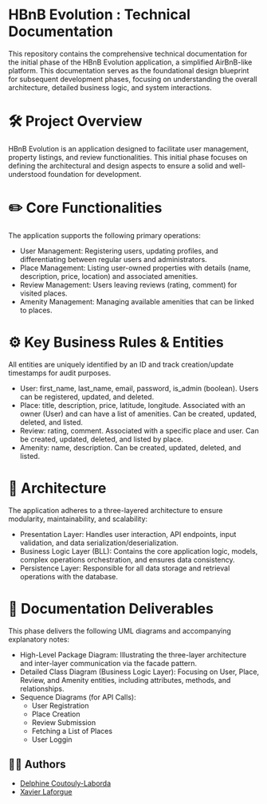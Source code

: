 # HBnB Evolution : Technical Documentation
This repository contains the comprehensive technical documentation for the initial phase of the HBnB Evolution application, a simplified AirBnB-like platform.
This documentation serves as the foundational design blueprint for subsequent development phases, focusing on understanding the overall architecture, detailed business logic, and system interactions.

# 🛠️ Project Overview
HBnB Evolution is an application designed to facilitate user management, property listings, and review functionalities. This initial phase focuses on defining the architectural and design aspects to ensure a solid and well-understood foundation for development.

# ✏️ Core Functionalities
The application supports the following primary operations:

- User Management: Registering users, updating profiles, and differentiating between regular users and administrators.
- Place Management: Listing user-owned properties with details (name, description, price, location) and associated amenities.
- Review Management: Users leaving reviews (rating, comment) for visited places.
- Amenity Management: Managing available amenities that can be linked to places.

# ⚙️ Key Business Rules & Entities
All entities are uniquely identified by an ID and track creation/update timestamps for audit purposes.

- User: first_name, last_name, email, password, is_admin (boolean). Users can be registered, updated, and deleted.
- Place: title, description, price, latitude, longitude. Associated with an owner (User) and can have a list of amenities. Can be created, updated, deleted, and listed.
- Review: rating, comment. Associated with a specific place and user. Can be created, updated, deleted, and listed by place.
- Amenity: name, description. Can be created, updated, deleted, and listed.

# 📂 Architecture
The application adheres to a three-layered architecture to ensure modularity, maintainability, and scalability:

- Presentation Layer: Handles user interaction, API endpoints, input validation, and data serialization/deserialization.
- Business Logic Layer (BLL): Contains the core application logic, models, complex operations orchestration, and ensures data consistency.
- Persistence Layer: Responsible for all data storage and retrieval operations with the database.

# 📖 Documentation Deliverables
This phase delivers the following UML diagrams and accompanying explanatory notes:

- High-Level Package Diagram: Illustrating the three-layer architecture and inter-layer communication via the facade pattern.
- Detailed Class Diagram (Business Logic Layer): Focusing on User, Place, Review, and Amenity entities, including attributes, methods, and relationships.
- Sequence Diagrams (for API Calls):
	- User Registration
	- Place Creation
	- Review Submission
	- Fetching a List of Places
	- User Loggin

## 🧑‍💻 Authors
- [Delphine Coutouly-Laborda](https://github.com/Delphes1980)
- [Xavier Laforgue](https://github.com/XavierLaforgue)